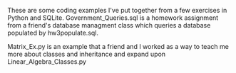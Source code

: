  
These are some coding examples I've put together from a few exercises in Python and SQLite. Government_Queries.sql is a homework assignment from a friend's database managment class which queries a database populated by hw3populate.sql. 

Matrix_Ex.py is an example that a friend and I worked as a way to teach me more about classes and inheritance and expand upon Linear_Algebra_Classes.py


